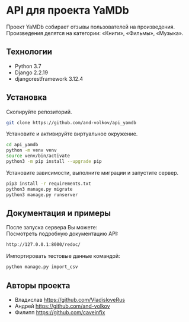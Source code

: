 #  API для проекта YaMDb

Проект YaMDb собирает отзывы пользователей на произведения. 
Произведения делятся на категории: «Книги», «Фильмы», «Музыка».

## Технологии
- Python 3.7
- Django 2.2.19
- djangorestframework 3.12.4

## Установка

Скопируйте репозиторий.
```sh
git clone https://github.com/and-volkov/api_yamdb
```
Установите и активируйте виртуальное окружение.
```sh
cd api_yamdb
python -m venv venv
source venv/bin/activate
python3 -m pip install --upgrade pip
```
Установите зависимости, выполните миграции и запустите сервер.

```sh
pip3 install -r requirements.txt
python3 manage.py migrate
python3 manage.py runserver
```
## Документация и примеры
После запуска сервера Вы можете:  
Посмотреть подробную документацию API:
```sh
http://127.0.0.1:8000/redoc/
```
Импортировать тестовые данные командой:
```sh
python manage.py import_csv
```


## Авторы проекта
- Владислав https://github.com/VladisloveRus
- Андрей https://github.com/and-volkov 
- Филипп https://github.com/caveinfix
